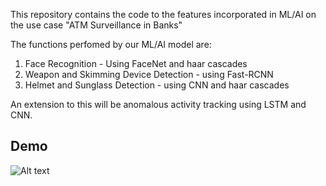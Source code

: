 
This repository contains the code to the features incorporated in ML/AI on the use case "ATM Surveillance in Banks"

The functions perfomed by our ML/AI model are:

1. Face Recognition - Using FaceNet and haar cascades
2. Weapon and Skimming Device Detection - using Fast-RCNN
3. Helmet and Sunglass Detection - using CNN and haar cascades

An extension to this will be anomalous activity tracking using LSTM and CNN.

## Demo
![Alt text](https://github.com/shivangchopra11/InfyHack/blob/master/Demo.gif)
